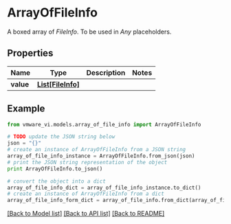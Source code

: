 # ArrayOfFileInfo

A boxed array of *FileInfo*. To be used in *Any* placeholders. 

## Properties
Name | Type | Description | Notes
------------ | ------------- | ------------- | -------------
**value** | [**List[FileInfo]**](FileInfo.md) |  | 

## Example

```python
from vmware_vi.models.array_of_file_info import ArrayOfFileInfo

# TODO update the JSON string below
json = "{}"
# create an instance of ArrayOfFileInfo from a JSON string
array_of_file_info_instance = ArrayOfFileInfo.from_json(json)
# print the JSON string representation of the object
print ArrayOfFileInfo.to_json()

# convert the object into a dict
array_of_file_info_dict = array_of_file_info_instance.to_dict()
# create an instance of ArrayOfFileInfo from a dict
array_of_file_info_form_dict = array_of_file_info.from_dict(array_of_file_info_dict)
```
[[Back to Model list]](../README.md#documentation-for-models) [[Back to API list]](../README.md#documentation-for-api-endpoints) [[Back to README]](../README.md)


